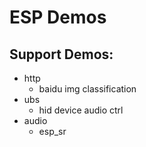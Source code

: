 # ESP Demos

## Support Demos:

* http
  * baidu img classification
* ubs
  * hid device audio ctrl
* audio
  * esp_sr